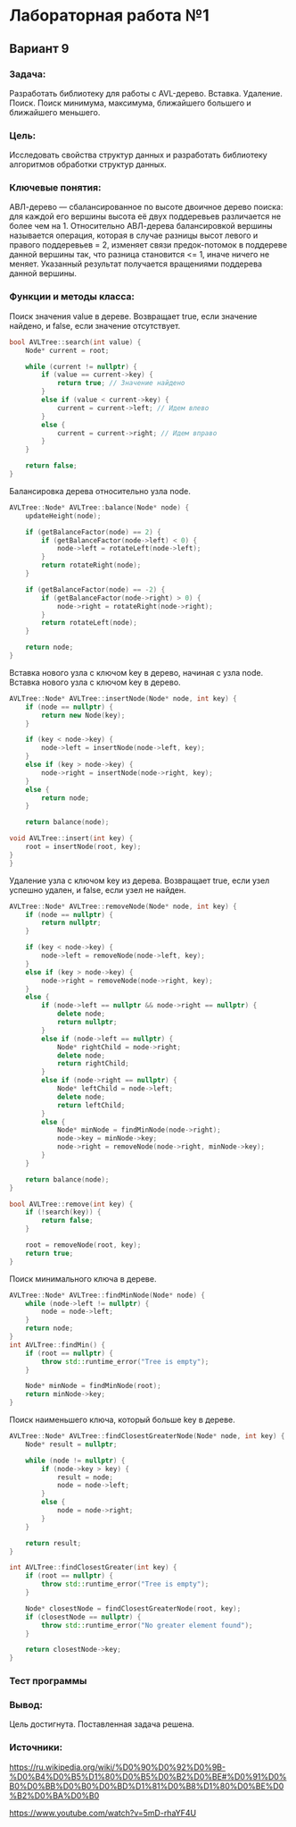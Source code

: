 # Лабораторная работа №1
## Вариант 9
### Задача:
Разработать библиотеку для работы с AVL-дерево. Вставка. Удаление. Поиск. Поиск минимума, максимума, ближайшего большего и ближайшего меньшего.
### Цель:
Исследовать свойства структур данных и разработать библиотеку алгоритмов обработки структур данных.
### Ключевые понятия: 
АВЛ-дерево — сбалансированное по высоте двоичное дерево поиска: для каждой его вершины высота её двух поддеревьев различается не более чем на 1.
Относительно АВЛ-дерева балансировкой вершины называется операция, которая в случае разницы высот левого и правого поддеревьев = 2, изменяет связи предок-потомок в поддереве данной вершины так, что разница становится <= 1, иначе ничего не меняет. Указанный результат получается вращениями поддерева данной вершины.
### Функции и методы класса: 
 Поиск значения value в дереве. Возвращает true, если значение найдено, и false, если значение отсутствует.
``` c++
bool AVLTree::search(int value) {
    Node* current = root;

    while (current != nullptr) {
        if (value == current->key) {
            return true; // Значение найдено
        }
        else if (value < current->key) {
            current = current->left; // Идем влево
        }
        else {
            current = current->right; // Идем вправо
        }
    }

    return false;
}
```

 Балансировка дерева относительно узла node.
```c++
AVLTree::Node* AVLTree::balance(Node* node) {
    updateHeight(node);

    if (getBalanceFactor(node) == 2) {
        if (getBalanceFactor(node->left) < 0) {
            node->left = rotateLeft(node->left);
        }
        return rotateRight(node);
    }

    if (getBalanceFactor(node) == -2) {
        if (getBalanceFactor(node->right) > 0) {
            node->right = rotateRight(node->right);
        }
        return rotateLeft(node);
    }

    return node;
}
```
Вставка нового узла с ключом key в дерево, начиная с узла node. Вставка нового узла с ключом key в дерево.
```c++
AVLTree::Node* AVLTree::insertNode(Node* node, int key) {
    if (node == nullptr) {
        return new Node(key);
    }

    if (key < node->key) {
        node->left = insertNode(node->left, key);
    }
    else if (key > node->key) {
        node->right = insertNode(node->right, key);
    }
    else {
        return node;
    }

    return balance(node);

void AVLTree::insert(int key) {
    root = insertNode(root, key);
}
}
```
Удаление узла с ключом key из дерева. Возвращает true, если узел успешно удален, и false, если узел не найден.
```c++
AVLTree::Node* AVLTree::removeNode(Node* node, int key) {
    if (node == nullptr) {
        return nullptr;
    }

    if (key < node->key) {
        node->left = removeNode(node->left, key);
    }
    else if (key > node->key) {
        node->right = removeNode(node->right, key);
    }
    else {
        if (node->left == nullptr && node->right == nullptr) {
            delete node;
            return nullptr;
        }
        else if (node->left == nullptr) {
            Node* rightChild = node->right;
            delete node;
            return rightChild;
        }
        else if (node->right == nullptr) {
            Node* leftChild = node->left;
            delete node;
            return leftChild;
        }
        else {
            Node* minNode = findMinNode(node->right);
            node->key = minNode->key;
            node->right = removeNode(node->right, minNode->key);
        }
    }

    return balance(node);
}

bool AVLTree::remove(int key) {
    if (!search(key)) {
        return false;
    }

    root = removeNode(root, key);
    return true; 
}
```
Поиск минимального ключа в дереве.
```c++
AVLTree::Node* AVLTree::findMinNode(Node* node) {
    while (node->left != nullptr) {
        node = node->left;
    }
    return node;
}
int AVLTree::findMin() {
    if (root == nullptr) {
        throw std::runtime_error("Tree is empty");
    }

    Node* minNode = findMinNode(root);
    return minNode->key;
}
```
Поиск наименьшего ключа, который больше key в дереве.
```c++
AVLTree::Node* AVLTree::findClosestGreaterNode(Node* node, int key) {
    Node* result = nullptr;

    while (node != nullptr) {
        if (node->key > key) {
            result = node;
            node = node->left;
        }
        else {
            node = node->right;
        }
    }

    return result;
}

int AVLTree::findClosestGreater(int key) {
    if (root == nullptr) {
        throw std::runtime_error("Tree is empty");
    }

    Node* closestNode = findClosestGreaterNode(root, key);
    if (closestNode == nullptr) {
        throw std::runtime_error("No greater element found");
    }

    return closestNode->key;
}
```
### Тест программы 

### Вывод:
Цель достигнута. Поставленная задача решена.
### Источники: 
https://ru.wikipedia.org/wiki/%D0%90%D0%92%D0%9B-%D0%B4%D0%B5%D1%80%D0%B5%D0%B2%D0%BE#%D0%91%D0%B0%D0%BB%D0%B0%D0%BD%D1%81%D0%B8%D1%80%D0%BE%D0%B2%D0%BA%D0%B0

https://www.youtube.com/watch?v=5mD-rhaYF4U 
